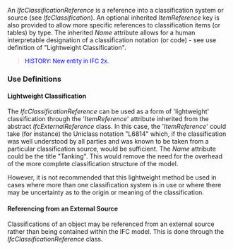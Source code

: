 An _IfcClassificationReference_ is a reference into a classification system or source (see _IfcClassification_). An optional inherited _ItemReference_ key is also provided to allow more specific references to classification items (or tables) by type. The inherited _Name_ attribute allows for a human interpretable designation of a classification notation (or code) - see use definition of "Lightweight Classification".

> <font color="#0000FF" size="-1">HISTORY: New entity in IFC
		2x.</font>

### Use Definitions
#### Lightweight Classification
The _IfcClassificationReference_ can be used as a form of 'lightweight' classification through the '_ItemReference_' attribute inherited from the abstract _IfcExternalReference_ class. In this case, the '_ItemReference_' could take (for instance) the Uniclass notation "L6814" which, if the classification was well understood by all parties and was known to be taken from a particular classification source, would be sufficient. The _Name_ attribute could be the title "Tanking". This would remove the need for the overhead of the more complete classification structure of the model.

However, it is not recommended that this lightweight method be used in cases where more than one classification system is in use or where there may be uncertainty as to the origin or meaning of the classification.

#### Referencing from an External Source
Classifications of an object may be referenced from an external source rather than being contained within the IFC model. This is done through the _IfcClassificationReference_ class.
